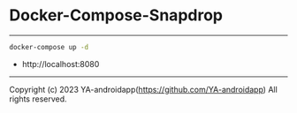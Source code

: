 # Docker-Compose-Snapdrop

---

```bash
docker-compose up -d
```

- http://localhost:8080

---

Copyright (c) 2023 YA-androidapp(https://github.com/YA-androidapp) All rights reserved.
